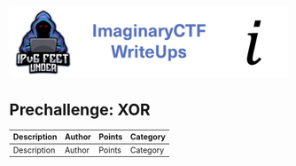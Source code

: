 ![ImaginaryCTF](../../banner.png)

# Prechallenge: XOR

|Description|Author|Points|Category|
|---|---|---|---|
|Description|Author|Points|Category|